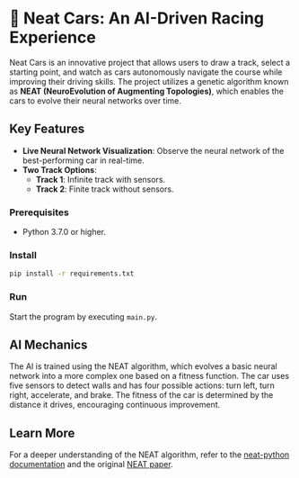 # 🚗 Neat Cars: An AI-Driven Racing Experience

Neat Cars is an innovative project that allows users to draw a track, select a starting point, and watch as cars autonomously navigate the course while improving their driving skills. The project utilizes a genetic algorithm known as **NEAT (NeuroEvolution of Augmenting Topologies)**, which enables the cars to evolve their neural networks over time.

## Key Features
- **Live Neural Network Visualization**: Observe the neural network of the best-performing car in real-time.
- **Two Track Options**:
  - **Track 1**: Infinite track with sensors.
  - **Track 2**: Finite track without sensors.

### Prerequisites
- Python 3.7.0 or higher.

### Install
```bash
pip install -r requirements.txt
```

### Run
Start the program by executing `main.py`. 

## AI Mechanics
The AI is trained using the NEAT algorithm, which evolves a basic neural network into a more complex one based on a fitness function. The car uses five sensors to detect walls and has four possible actions: turn left, turn right, accelerate, and brake. The fitness of the car is determined by the distance it drives, encouraging continuous improvement.


## Learn More
For a deeper understanding of the NEAT algorithm, refer to the [neat-python documentation](https://neat-python.readthedocs.io/en/latest/neat_overview.html) and the original [NEAT paper](https://nn.cs.utexas.edu/downloads/papers/stanley.ec02.pdf).